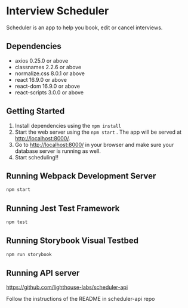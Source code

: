 # Interview Scheduler
Scheduler is an app to help you book, edit or cancel interviews.

## Dependencies

- axios 0.25.0 or above
- classnames 2.2.6 or above
- normalize.css 8.0.1 or above
- react 16.9.0 or above
- react-dom 16.9.0 or above
- react-scripts 3.0.0 or above

## Getting Started

1. Install dependencies using the `npm install` 
2. Start the web server using the `npm start` . The app will be served at <http://localhost:8000/>.
3. Go to <http://localhost:8000/> in your browser and make sure your database server is running as well.
4. Start scheduling!!

## Running Webpack Development Server

```sh
npm start
```

## Running Jest Test Framework

```sh
npm test
```

## Running Storybook Visual Testbed

```sh
npm run storybook
```

## Running API server

https://github.com/lighthouse-labs/scheduler-api

Follow the instructions of the README in scheduler-api repo